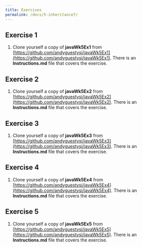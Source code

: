 ```yaml
---
title: Exercises
permalink: /docs/5-inheritance7/
---
```


## Exercise 1
1. Clone yourself a copy of **javaWk5Ex1** from [https://github.com/andyguestysj/javaWk5Ex1](https://github.com/andyguestysj/javaWk5Ex1). There is an **Instructions.md** file that covers the exercise. 

## Exercise 2
1. Clone yourself a copy of **javaWk5Ex2** from [https://github.com/andyguestysj/javaWk5Ex2](https://github.com/andyguestysj/javaWk5Ex2). There is an **Instructions.md** file that covers the exercise. 

## Exercise 3

1. Clone yourself a copy of **javaWk5Ex3** from [https://github.com/andyguestysj/javaWk5Ex3](https://github.com/andyguestysj/javaWk5Ex3). There is an **Instructions.md** file that covers the exercise. 

## Exercise 4

1. Clone yourself a copy of **javaWk5Ex4** from [https://github.com/andyguestysj/javaWk5Ex4](https://github.com/andyguestysj/javaWk5Ex4). There is an **Instructions.md** file that covers the exercise. 

## Exercise 5

1. Clone yourself a copy of **javaWk5Ex5** from [https://github.com/andyguestysj/javaWk5Ex5](https://github.com/andyguestysj/javaWk5Ex5). There is an **Instructions.md** file that covers the exercise. 


